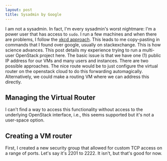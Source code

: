 ```yaml
---
layout: post
title: Sysadmin by Google
---
```


I am not a sysadmin.  In fact, I'm every sysadmin's worst nightmare: I'm a power user that has access to `sudo`.  I run a few machines and when there are problems, I follow the [xkcd approach](https://xkcd.com/627/).  This leads to me copy-pasting in commands that I found over google, usually on stackexchange.  This is how science advances.  This post details my experience trying to run a multi-user OpenStack project here.  The basic issue is that we have one (1) public IP address for our VMs and many users and instances.  There are two possible approaches.  The nice route would be to just configure the virtual router on the openstack cloud to do this forwarding automagically.  Alternatively, we could make a routing VM where we can address this directly.  

## Managing the Virtual Router

I can't find a way to access this functionality without access to the underlying OpenStack interface, i.e., this seems supported but it's not a user-space option.

## Creating a VM router

First, I created a new security group that allowed for custom TCP access on a range of ports.  Let's say it's 2201 to 2222.  It isn't, but that's good for now.

